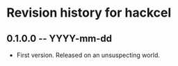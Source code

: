 # Revision history for hackcel

## 0.1.0.0  -- YYYY-mm-dd

* First version. Released on an unsuspecting world.
